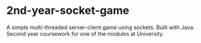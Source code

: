 ﻿# 2nd-year-socket-game

A simple multi-threaded server-client game using sockets. Built with Java. Second year coursework for one of the modules at University.

